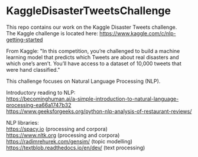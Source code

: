 # KaggleDisasterTweetsChallenge
This repo contains our work on the Kaggle Disaster Tweets challenge.  
The Kaggle challenge is located here: https://www.kaggle.com/c/nlp-getting-started

From Kaggle: "In this competition, you’re challenged to build a machine learning model that predicts which Tweets are about real disasters and which one’s aren’t. You’ll have access to a dataset of 10,000 tweets that were hand classified."

This challenge focuses on Natural Language Processing (NLP).

Introductory reading to NLP:  
https://becominghuman.ai/a-simple-introduction-to-natural-language-processing-ea66a1747b32  
https://www.geeksforgeeks.org/python-nlp-analysis-of-restaurant-reviews/

NLP libraries:  
https://spacy.io (processing and corpora)  
https://www.nltk.org (processing and corpora)  
https://radimrehurek.com/gensim/ (topic modelling)  
https://textblob.readthedocs.io/en/dev/ (text processing)
